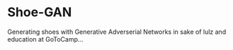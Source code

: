 # Shoe-GAN
Generating shoes with Generative Adverserial Networks in sake of lulz and education at GoToCamp...

